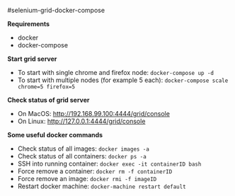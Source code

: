 #selenium-grid-docker-compose

**Requirements**
- docker
- docker-compose

**Start grid server**
- To start with single chrome and firefox node: `docker-compose up -d`
- To start with multiple nodes (for example 5 each): `docker-compose scale chrome=5 firefox=5`

**Check status of grid server**
- On MacOS: http://192.168.99.100:4444/grid/console
- On Linux: http://127.0.0.1:4444/grid/console

**Some useful docker commands**
- Check status of all images: `docker images -a`
- Check status of all containers: `docker ps -a`
- SSH into running container: `docker exec -it containerID bash`
- Force remove a container: `docker rm -f containerID`
- Force remove an image: `docker rmi -f imageID`
- Restart docker machine: `docker-machine restart default`
